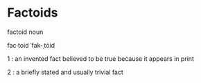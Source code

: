 # Factoids

factoid noun

fac·​toid ˈfak-ˌtȯid

1 : an invented fact believed to be true because it appears in print

2 : a briefly stated and usually trivial fact
